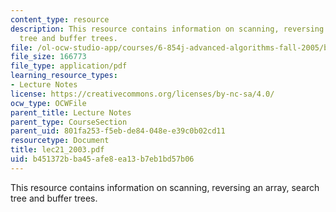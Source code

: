 ```yaml
---
content_type: resource
description: This resource contains information on scanning, reversing an array, search
  tree and buffer trees.
file: /ol-ocw-studio-app/courses/6-854j-advanced-algorithms-fall-2005/b451372bba45afe8ea13b7eb1bd57b06_lec21_2003.pdf
file_size: 166773
file_type: application/pdf
learning_resource_types:
- Lecture Notes
license: https://creativecommons.org/licenses/by-nc-sa/4.0/
ocw_type: OCWFile
parent_title: Lecture Notes
parent_type: CourseSection
parent_uid: 801fa253-f5eb-de84-048e-e39c0b02cd11
resourcetype: Document
title: lec21_2003.pdf
uid: b451372b-ba45-afe8-ea13-b7eb1bd57b06
---
```

This resource contains information on scanning, reversing an array, search tree and buffer trees.
